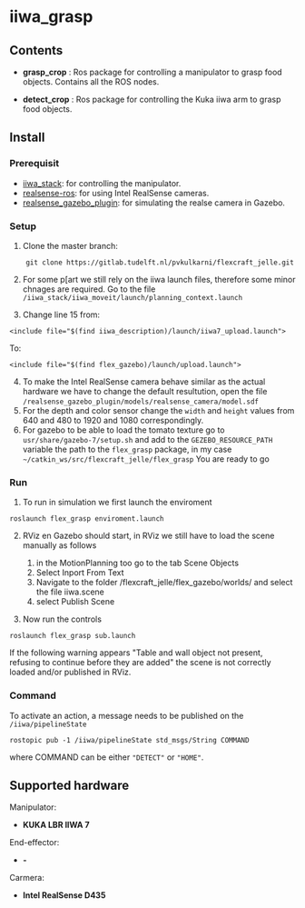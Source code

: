 # iiwa_grasp

## Contents

- **grasp_crop** :  Ros package for controlling a manipulator to grasp food objects. Contains all the ROS nodes.

- **detect_crop** :  Ros package for controlling the Kuka iiwa arm to grasp food objects.

## Install

### Prerequisit

- [iiwa_stack](https://github.com/IFL-CAMP/iiwa_stack): for controlling the manipulator.
- [realsense-ros](https://github.com/IntelRealSense/realsense-ros): for using Intel RealSense cameras.
- [realsense_gazebo_plugin](https://github.com/SyrianSpock/realsense_gazebo_plugin): for simulating the realse camera in Gazebo.

### Setup
1.  Clone the master branch:
```
	git clone https://gitlab.tudelft.nl/pvkulkarni/flexcraft_jelle.git
```
2. For some p[art we still rely on the iiwa launch files, therefore some minor chnages are required. Go to the file `/iiwa_stack/iiwa_moveit/launch/planning_context.launch`

3. Change line 15 from:
```
<include file="$(find iiwa_description)/launch/iiwa7_upload.launch">
```
To:
```
<include file="$(find flex_gazebo)/launch/upload.launch">
```
4. To make the Intel RealSense camera behave similar as the actual hardware we have to change the default resultution, open the file `/realsense_gazebo_plugin/models/realsense_camera/model.sdf`
5. For the depth and color sensor change the `width` and `height` values from 640 and 480 to 1920 and 1080 correspondingly.
6. For gazebo to be able to load the tomato texture go to `usr/share/gazebo-7/setup.sh` and add to the `GEZEBO_RESOURCE_PATH` variable the path to the `flex_grasp` package, in my case `~/catkin_ws/src/flexcraft_jelle/flex_grasp`
You are ready to go

### Run
1. To run in simulation we first launch the enviroment
```
roslaunch flex_grasp enviroment.launch
```
2. RViz en Gazebo should start, in RViz we still have to load the scene manually as follows

	1. in the MotionPlanning too go to the tab Scene Objects
	2. Select Inport From Text
	3. Navigate to the folder /flexcraft_jelle/flex_gazebo/worlds/ and select the file iiwa.scene
	4. select Publish Scene

3. Now run the controls
```
roslaunch flex_grasp sub.launch
```
If the following warning appears "Table and wall object not present, refusing to continue before they are added" the scene is not correctly loaded and/or published in RViz.

### Command
To activate an action, a message needs to be published on the `/iiwa/pipelineState`

```
rostopic pub -1 /iiwa/pipelineState std_msgs/String COMMAND
```

where COMMAND can be either `"DETECT"` or `"HOME"`.

## Supported hardware

Manipulator:

- **KUKA LBR IIWA 7**

End-effector:

- **-**

Carmera:

- **Intel RealSense D435**
